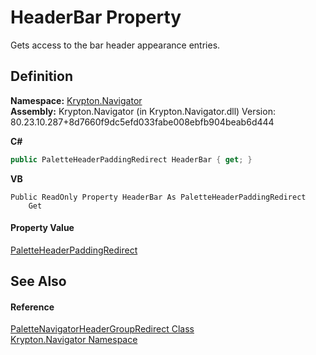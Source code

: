 # HeaderBar Property


Gets access to the bar header appearance entries.



## Definition
**Namespace:** <a href="a21ac074-d119-3dc6-bd1c-d3a12c0128bc.md">Krypton.Navigator</a>  
**Assembly:** Krypton.Navigator (in Krypton.Navigator.dll) Version: 80.23.10.287+8d7660f9dc5efd033fabe008ebfb904beab6d444

**C#**
``` C#
public PaletteHeaderPaddingRedirect HeaderBar { get; }
```
**VB**
``` VB
Public ReadOnly Property HeaderBar As PaletteHeaderPaddingRedirect
	Get
```



#### Property Value
<a href="41f36776-9a15-bbc7-0976-f9e3e6574c6d.md">PaletteHeaderPaddingRedirect</a>

## See Also


#### Reference
<a href="d17d0a31-8504-8e7c-f139-c4a6ff41bfcb.md">PaletteNavigatorHeaderGroupRedirect Class</a>  
<a href="a21ac074-d119-3dc6-bd1c-d3a12c0128bc.md">Krypton.Navigator Namespace</a>  
